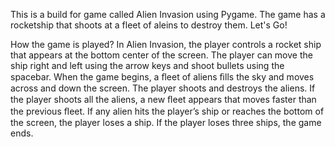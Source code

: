 This is a build for game called Alien Invasion using Pygame.
The game has a rocketship that shoots at a fleet of aleins to destroy them.
Let's Go!

How the game is played?
    In Alien Invasion, the player controls a rocket ship that appears
    at the bottom center of the screen. The player can move the
    ship right and left using the arrow keys and shoot bullets using
    the spacebar. When the game begins, a ﬂeet of aliens ﬁlls the
    sky and moves across and down the screen. The player shoots
    and destroys the aliens. If the player shoots all the aliens, a
    new ﬂeet appears that moves faster than the previous ﬂeet. If
    any alien hits the player’s ship or reaches the bottom of the
    screen, the player loses a ship. If the player loses three ships,
    the game ends.